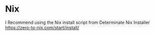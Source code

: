 # Nix

I Recommend using the Nix install script from Determinate Nix Installer
https://zero-to-nix.com/start/install/
